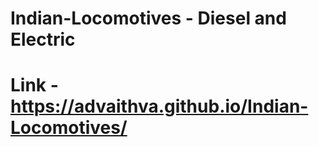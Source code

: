 # Indian-Locomotives - Diesel and Electric   
# Link - https://advaithva.github.io/Indian-Locomotives/        
 
 
 
